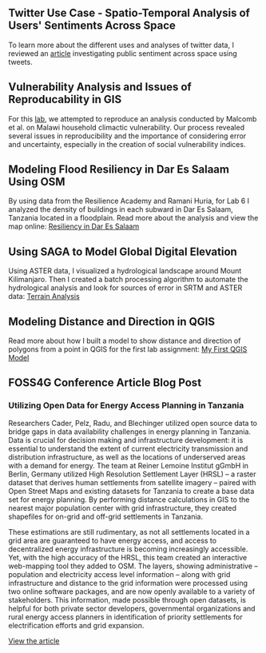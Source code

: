 ## Twitter Use Case - Spatio-Temporal Analysis of Users' Sentiments Across Space
To learn more about the different uses and analyses of twitter data, I reviewed an [article](twittercase.md) investigating public sentiment across space using tweets.

## Vulnerability Analysis and Issues of Reproducability in GIS
For this [lab](vul.md), we attempted to reproduce an analysis conducted by Malcomb et al. on Malawi household climactic vulnerability. Our process revealed several issues in reproducibility and the importance of considering error and uncertainty, especially in the creation of social vulnerability indices. 

## Modeling Flood Resiliency in Dar Es Salaam Using OSM
By using data from the Resilience Academy and Ramani Huria, for Lab 6 I analyzed the density of buildings in each subward in Dar Es Salaam, Tanzania located in a floodplain. Read more about the analysis and view the map online: [Resiliency in Dar Es Salaam](resiliencyDar.md)


## Using SAGA to Model Global Digital Elevation 
Using ASTER data, I visualized a hydrological landscape around Mount Kilimanjaro. Then I created a batch processing algorithm to automate the hydrological analysis and look for sources of error in SRTM and ASTER data: [Terrain Analysis](Global_DEM_Models.md)


## Modeling Distance and Direction in QGIS
Read more about how I built a model to show distance and direction of polygons from a point in QGIS for the first lab assignment:
[My First QGIS Model](qgisModelDirDis.md)


## FOSS4G Conference Article Blog Post
### Utilizing Open Data for Energy Access Planning in Tanzania

Researchers Cader, Pelz, Radu, and Blechinger utilized open source data to bridge gaps in data availability challenges in energy planning in Tanzania. Data is crucial for decision making and infrastructure development: it is essential to understand the extent of current electricity transmission and distribution infrastructure, as well as the locations of underserved areas with a demand for energy. The team at Reiner Lemoine Institut gGmbH in Berlin, Germany utilized High Resolution Settlement Layer (HRSL) – a raster dataset that derives human settlements from satellite imagery – paired with Open Street Maps and existing datasets for Tanzania to create a base data set for energy planning. By performing distance calculations in GIS to the nearest major population center with grid infrastructure, they created shapefiles for on-grid and off-grid settlements in Tanzania. 


These estimations are still rudimentary, as not all settlements located in a grid area are guaranteed to have energy access, and access to decentralized energy infrastructure is becoming increasingly accessible. Yet, with the high accuracy of the HRSL, this team created an interactive web-mapping tool they added to OSM. The layers, showing administrative – population and electricity access level information – along with grid infrastructure and distance to the grid information were processed using two online software packages, and are now openly available to a variety of stakeholders. This information, made possible through open datasets, is helpful for both private sector developers, governmental organizations and rural energy access planners in identification of priority settlements for electrification efforts and grid expansion. 

[View the article](https://www.int-arch-photogramm-remote-sens-spatial-inf-sci.net/XLII-4-W8/23/2018/isprs-archives-XLII-4-W8-23-2018.pdf)

